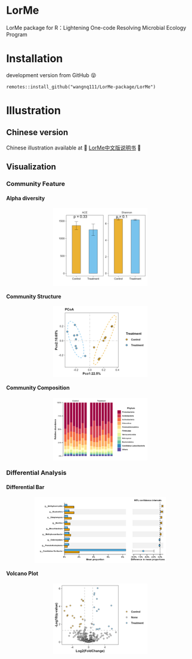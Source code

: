 # LorMe
LorMe package for R：Lightening One-code Resolving Microbial Ecology Program

# Installation
development version from GitHub :stuck_out_tongue_closed_eyes:
```{R}
remotes::install_github("wangnq111/LorMe-package/LorMe")
```

# Illustration
## Chinese version
Chinese illustration available at 🏮 [LorMe中文版说明书](https://rural-dianella-be0.notion.site/LorMe-aac2ba66a3bf46bd89c103e78550e6f4) 🏮
## Visualization

### Community Feature
#### Alpha diversity
<img src="./LorMe/man/figures/README_Alpha.png" width="50%" style="display: block; margin: auto;" />

#### Community Structure
<img src="./LorMe/man/figures/README_structure.png" width="50%" style="display: block; margin: auto;" />

#### Community Composition
<img src="./LorMe/man/figures/README_community.png" width="50%" style="display: block; margin: auto;" />

### Differential Analysis
#### Differential Bar
<img src="./LorMe/man/figures/README_Diff.png" width="70%" style="display: block; margin: auto;" />

#### Volcano Plot
<img src="./LorMe/man/figures/README_volcano.png" width="50%" style="display: block; margin: auto;" />
